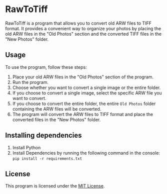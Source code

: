 # RawToTiff

RawToTiff is a program that allows you to convert old ARW files to TIFF format. It provides a convenient way to organize your photos by placing the old ARW files in the "Old Photos" section and the converted TIFF files in the "New Photos" folder.

## Usage

To use the program, follow these steps:

1. Place your old ARW files in the "Old Photos" section of the program.
2. Run the program.
3. Choose whether you want to convert a single image or the entire folder.
4. If you choose to convert a single image, select the specific ARW file you want to convert.
5. If you choose to convert the entire folder, the entire `Old Photos` folder containing the ARW files will be converted.
6. The program will convert the ARW files to TIFF format and place the converted files in the "New Photos" folder.

## Installing dependencies

1. Install Python
2. Install Dependencies by running the following command in the console: ```pip install -r requirements.txt```

## License

This program is licensed under the [MIT License](LICENSE).
